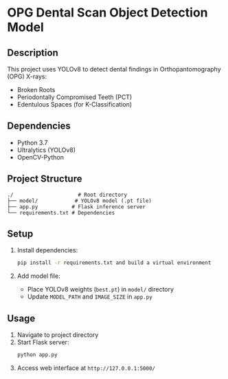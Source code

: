 # OPG Dental Scan Object Detection Model

## Description

This project uses YOLOv8 to detect dental findings in Orthopantomography (OPG) X-rays:

- Broken Roots
- Periodontally Compromised Teeth (PCT)  
- Edentulous Spaces (for K-Classification)

## Dependencies

- Python 3.7
- Ultralytics (YOLOv8)
- OpenCV-Python

## Project Structure

```text
./                     # Root directory
├── model/            # YOLOv8 model (.pt file)
├── app.py           # Flask inference server
└── requirements.txt # Dependencies
```

## Setup

1. Install dependencies:
    ```bash
    pip install -r requirements.txt and build a virtual environment 
    ```

2. Add model file:
    - Place YOLOv8 weights (`best.pt`) in `model/` directory
    - Update `MODEL_PATH` and `IMAGE_SIZE` in `app.py`

## Usage

1. Navigate to project directory
2. Start Flask server:
    ```bash 
    python app.py
    ```
3. Access web interface at `http://127.0.0.1:5000/`

